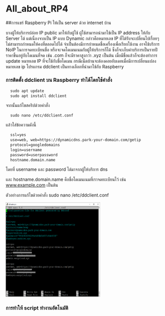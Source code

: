 # All_about_RP4

##การแชร์ Raspberry Pi ให้เป็น server ด้วย internet บ้าน

บางผู้ให้บริการปล่อย IP public มาให้กับผู้ใช้ ผู้ใช้สามารถนำมาใช้เป็น IP address ให้กับ Server ได้ 
แต่เนื่องจากเป็น IP แบบ Dynamic กล่าวคือหมายเลข IP ที่ได้รับจะเปลี่ยนไปเรื่อยๆ ไม่สามารถกำหนดให้คงที่ตลอดไปได้ 
จำเป็นต้องมีการกำหนดชื่อเครื่องเพื่อเรียกใช้งาน อาจใช้บริการ NoIP ในการจดทะเบียนชื่อ หรือจะจดโดเมนเนมกับผู้ให้บริการก็ได้ ซึ่งก็จะเก็บค่าบริการเป็นรายปี ราคาขึ้นอยู่กับโดเมนที่จด 
เช่น .com ก็จะมีราคาสูงกว่า .xyz เป็นต้น   เมื่อมีชื่อแล้วก็จะต้องทำการ update หมายเลข IP ที่จะใช้กับชื่อโดเมน กรณีเน็ตบ้านจะต้องคอยอับเดทเมื่อมีการเปลี่ยนแปลงหมายเลข ip 
โปรแกรม ddclient เป็นทางเลือกที่นำมาใช้กับ Raspberry 

### การติดตั้ง ddclient บน Raspberry ทำได้โดยใช้คำสั่ง

      sudo apt update
      sudo apt install ddclient
      

จากนั้นแก้ไขสคริปด้วยคำสั่ง

      sudo nano /etc/ddclient.conf


แล้วใส่ข้อความดังนี้ 


      ssl=yes
      use=web, web=https://dynamicdns.park-your-domain.com/getip
      protocol=googledomains
      login=username
      password=userpassword
      hostname.domain.name
      



โดยที่ username และ password ได้มาจากผู้ให้บริการ dns

และ  hostname.domain.name คือชื่อโดเมนเนมที่เราจดทะเบียนไว้ เช่น www.example.com เป็นต้น

ตัวอย่างการแก้ไขด้วยคำสั่ง sudo nano /etc/ddclient.conf

<img src="https://github.com/Tawan-Phurat/All_about_RP4/blob/main/pics/ddnsconfig.png" alt="script of clientddns" style="height: 300px; width:300px;"/>


### การทำให้ script ทำงานอัตโนมัติ
